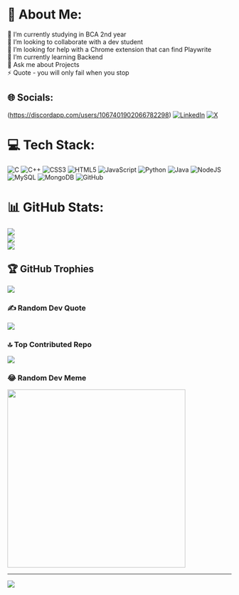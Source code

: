 # 💫 About Me:
🔭 I’m currently studying in BCA 2nd year<br>👯 I’m looking to collaborate with a dev student <br>🤝 I’m looking for help with a Chrome extension that can find Playwrite <br>🌱 I’m currently learning Backend<br>💬 Ask me about Projects<br>⚡ Quote - you will only fail when you stop


## 🌐 Socials:
(https://discordapp.com/users/1067401902066782298) [![LinkedIn](https://img.shields.io/badge/LinkedIn-%230077B5.svg?logo=linkedin&logoColor=white)](https://linkedin.com/in/in/arzo-raza-328ab5218) [![X](https://img.shields.io/badge/X-black.svg?logo=X&logoColor=white)](https://x.com/@arzoorajaa) 

# 💻 Tech Stack:
![C](https://img.shields.io/badge/c-%2300599C.svg?style=for-the-badge&logo=c&logoColor=white) ![C++](https://img.shields.io/badge/c++-%2300599C.svg?style=for-the-badge&logo=c%2B%2B&logoColor=white) ![CSS3](https://img.shields.io/badge/css3-%231572B6.svg?style=for-the-badge&logo=css3&logoColor=white) ![HTML5](https://img.shields.io/badge/html5-%23E34F26.svg?style=for-the-badge&logo=html5&logoColor=white) ![JavaScript](https://img.shields.io/badge/javascript-%23323330.svg?style=for-the-badge&logo=javascript&logoColor=%23F7DF1E) ![Python](https://img.shields.io/badge/python-3670A0?style=for-the-badge&logo=python&logoColor=ffdd54) ![Java](https://img.shields.io/badge/java-%23ED8B00.svg?style=for-the-badge&logo=openjdk&logoColor=white) ![NodeJS](https://img.shields.io/badge/node.js-6DA55F?style=for-the-badge&logo=node.js&logoColor=white) ![MySQL](https://img.shields.io/badge/mysql-4479A1.svg?style=for-the-badge&logo=mysql&logoColor=white) ![MongoDB](https://img.shields.io/badge/MongoDB-%234ea94b.svg?style=for-the-badge&logo=mongodb&logoColor=white) ![GitHub](https://img.shields.io/badge/github-%23121011.svg?style=for-the-badge&logo=github&logoColor=white)
# 📊 GitHub Stats:
![](https://github-readme-stats.vercel.app/api?username=ArzoRaza&theme=radical&hide_border=false&include_all_commits=false&count_private=false)<br/>
![](https://github-readme-streak-stats.herokuapp.com/?user=ArzoRaza&theme=radical&hide_border=false)<br/>
![](https://github-readme-stats.vercel.app/api/top-langs/?username=ArzoRaza&theme=radical&hide_border=false&include_all_commits=false&count_private=false&layout=compact)

## 🏆 GitHub Trophies
![](https://github-profile-trophy.vercel.app/?username=ArzoRaza&theme=radical&no-frame=false&no-bg=false&margin-w=4)

### ✍️ Random Dev Quote
![](https://quotes-github-readme.vercel.app/api?type=horizontal&theme=radical)

### 🔝 Top Contributed Repo
![](https://github-contributor-stats.vercel.app/api?username=ArzoRaza&limit=5&theme=matrix&combine_all_yearly_contributions=true)

### 😂 Random Dev Meme
<img src='https://memer-new.vercel.app/' style="height: 400px;"/>

---
[![](https://visitcount.itsvg.in/api?id=ArzoRaza&icon=0&color=0)](https://visitcount.itsvg.in)

<!-- Proudly created with GPRM ( https://gprm.itsvg.in ) -->
